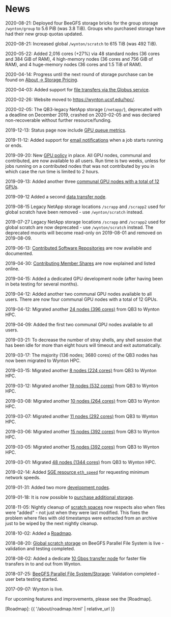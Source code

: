 # News

2020-08-21: Deployed four BeeGFS storage bricks for the group storage `/wynton/group` to 5.6 PiB (was 3.8 TiB).  Groups who purchased storage have had their new group quotas updated.

2020-08-21: Increased global `/wynton/scratch` to 615 TiB (was 492 TiB).

2020-05-22: Added 2,016 cores (+27%) via 48 standard nodes (36 cores and 384 GiB of RAM), 4 high-memory nodes (36 cores and 756 GiB of RAM), and 4 huge-memory nodes (36 cores and 1.5 TiB of RAM).

2020-04-14: Progress until the next round of storage purchase can be found on <a href="{{ '/about/pricing-storage.html' | relative_url }}">About -> Storage Pricing</a>.

2020-04-03: Added support for <a href="{{ '/transfers/globus.html' | relative_url }}">file transfers via the Globus service</a>.

2020-02-26: Website moved to <https://wynton.ucsf.edu/hpc/>.

2020-02-05: The QB3-legacy NetApp storage (`/netapp/`), deprecated with a deadline on December 2019, crashed on 2020-02-05 and was declared non-recoverable without further resource/funding.

2019-12-13: Status page now include <a href="{{ '/status/index.html' | relative_url }}">GPU queue metrics</a>.

2019-11-12: Added support for <a href="{{ '/scheduler/email-notifications.html' | relative_url }}">email notifications</a> when a job starts running or ends.

2019-09-20: New <a href="{{ '/scheduler/queues.html' | relative_url }}">GPU policy</a> in place. All GPU nodes, communal and contributed, are now available to all users. Run time is two weeks, unless for jobs running on a contributed nodes that was not contributed by you in which case the run time is limited to 2 hours.

2019-09-13: Added another three <a href="{{ '/about/specs.html' | relative_url }}">communal GPU nodes with a total of 12 GPUs</a>.

2019-09-12 Added a second <a href="{{ '/about/specs.html' | relative_url }}">data transfer node</a>.

2019-08-15 Legacy NetApp storage locations `/scrapp` and `/scrapp2` used for global scratch have been removed - use `/wynton/scratch` instead.

2019-07-27 Legacy NetApp storage locations `/scrapp` and `/scrapp2` used for global scratch are now deprecated - use `/wynton/scratch` instead.  The deprecated mounts will become read-only on 2019-08-01 and removed on 2019-08-09.

2019-06-13: <a href="{{ '/software/software-repositories.html' | relative_url }}">Contributed Software Repositories</a> are now available and documented.

2019-04-30: <a href="{{ '/about/shares.html' | relative_url }}">Contributing Member Shares</a> are now explained and listed online.

2019-04-15: Added a dedicated GPU development node (after having been in beta testing for several months).

2019-04-12: Added another two communal GPU nodes available to all users.  There are now four communal GPU nodes with a total of 12 GPUs.

2019-04-12: Migrated another <a href="{{ '/about/specs.html' | relative_url }}">24 nodes (396 cores)</a> from QB3 to Wynton HPC.

2019-04-09: Added the first two communal GPU nodes available to all users.

2019-03-21: To decrease the number of stray shells, any shell session that has been idle for more than eight hours will timeout and exit automatically.

2019-03-17: The majority (136 nodes; 3680 cores) of the QB3 nodes has now been migrated to Wynton HPC.

2019-03-15: Migrated another <a href="{{ '/about/specs.html' | relative_url }}">8 nodes (224 cores)</a> from QB3 to Wynton HPC.

2019-03-12: Migrated another <a href="{{ '/about/specs.html' | relative_url }}">19 nodes (532 cores)</a> from QB3 to Wynton HPC.

2019-03-08: Migrated another <a href="{{ '/about/specs.html' | relative_url }}">10 nodes (264 cores)</a> from QB3 to Wynton HPC.

2019-03-07: Migrated another <a href="{{ '/about/specs.html' | relative_url }}">11 nodes (292 cores)</a> from QB3 to Wynton HPC.

2019-03-06: Migrated another <a href="{{ '/about/specs.html' | relative_url }}">15 nodes (392 cores)</a> from QB3 to Wynton HPC.

2019-03-05: Migrated another <a href="{{ '/about/specs.html' | relative_url }}">15 nodes (392 cores)</a> from QB3 to Wynton HPC.

2019-03-01: Migrated <a href="{{ '/about/specs.html' | relative_url }}">48 nodes (1344 cores)</a> from QB3 to Wynton HPC.

2019-02-14: Added <a href="{{ '/scheduler/submit-jobs.html' | relative_url }}">SGE resource `eth_speed`</a> for requesting minimum network speeds.

2019-01-31: Added two more <a href="{{ '/about/specs.html' | relative_url }}">development nodes</a>.

2019-01-18: It is now possible to <a href="{{ '/about/pricing-storage.html' | relative_url }}">purchase additional storage</a>.

2018-11-05: Nightly cleanup of <a href="{{ '/about/specs.html#scratch-storage' | relative_url }}">scratch spaces</a> now respects also when files were "added" - not just when they were last modified.  This fixes the problem where files with old timestamps were extracted from an archive just to be wiped by the next nightly cleanup.

2018-10-02: Added a <a href="{{ '/about/roadmap.html' | relative_url }}">Roadmap</a>.

2018-08-20: <a href="{{ '/about/specs.html#scratch-storage' | relative_url }}">Global scratch storage</a> on BeeGFS Parallel File System is live - validation and testing completed.

2018-08-02: Added a dedicate <a href="{{ '/about/specs.html#data-transfer-nodes' | relative_url }}">10 Gbps transfer node</a> for faster file transfers in to and out from Wynton.

2018-07-25: <a href="{{ '/about/specs.html#scratch-storage' | relative_url }}">BeeGFS Parallel File System/Storage</a>: Validation completed - user beta testing started.

2017-09-07: Wynton is live.


For upcoming features and improvements, please see the [Roadmap].


[Roadmap]: {{ '/about/roadmap.html' | relative_url }}
